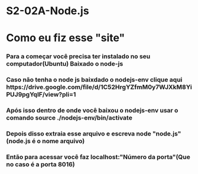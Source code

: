 # S2-02A-Node.js

<h1>Como eu fiz esse "site"</h1>

<h3>Para a começar você precisa ter instalado no seu computador(Ubuntu) Baixado o node-js</h3>
<h3>Caso não tenha o node js baixdado o nodejs-env clique aqui <a>https://drive.google.com/file/d/1C52HrgYZfmM0y7WJXkM8YiPUJ9pgYqIF/view?pli=1</a></h3>
<h3>Após isso dentro de onde você baixou o nodejs-env usar o comando source ./nodejs-env/bin/activate</h3>
<h3>Depois disso extraia esse arquivo e escreva node "node.js" (node.js é o nome arquivo)</h3>
<h3>Então para acessar você faz localhost:"Número da porta"(Que no caso é a porta 8016)</h3>
